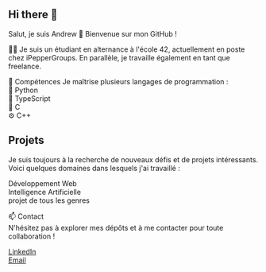 ## Hi there 👋

Salut, je suis Andrew 👋 Bienvenue sur mon GitHub !

👨‍💻 Je suis un étudiant en alternance à l'école 42, actuellement en poste chez iPepperGroups. En parallèle, je travaille également en tant que freelance.

🌟 Compétences Je maîtrise plusieurs langages de programmation :  
🐍 Python  
🦄 TypeScript  
🔧 C  
⚙️ C++  

## Projets  
Je suis toujours à la recherche de nouveaux défis et de projets intéressants. Voici quelques domaines dans lesquels j'ai travaillé :

Développement Web  
Intelligence Artificielle  
projet de tous les genres

📫 Contact  
N'hésitez pas à explorer mes dépôts et à me contacter pour toute collaboration !

[LinkedIn](https://www.linkedin.com/in/andrew-colin-3b49b2241)  
[Email](mailto:andrew@cohort42.com)

<!--
**androuuid/androuuid** is a ✨ _special_ ✨ repository because its `README.md` (this file) appears on your GitHub profile.

Here are some ideas to get you started:

- 🔭 I’m currently working on ...
- 🌱 I’m currently learning ...
- 👯 I’m looking to collaborate on ...
- 🤔 I’m looking for help with ...
- 💬 Ask me about ...
- 📫 How to reach me: ...
- 😄 Pronouns: ...
- ⚡ Fun fact: ...
-->
